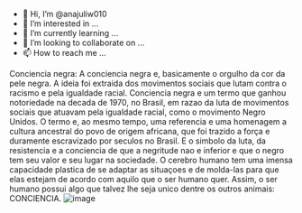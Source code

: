 - 👋 Hi, I’m @anajuliw010
- 👀 I’m interested in ...
- 🌱 I’m currently learning ...
- 💞️ I’m looking to collaborate on ...
- 📫 How to reach me ...

<!---
anajuliw010/anajuliw010 is a ✨ special ✨ repository because its `README.md` (this file) appears on your GitHub profile.
You can click the Preview link to take a look at your changes.
--->

Conciencia negra: A conciencia negra e, basicamente o orgulho da cor da pele negra. A ideia foi extraida dos movimentos sociais que lutam contra o racismo
e pela igualdade racial. Conciencia negra e um termo que ganhou notoriedade na decada de 1970, no Brasil, em razao da luta de movimentos sociais que atuavam
pela igualdade racial, como o movimento Negro Unidos. O termo e, ao mesmo tempo, uma referencia e uma homenagem a cultura ancestral do povo de origem africana,
que foi trazido a força e duramente escravizado por seculos no Brasil. E o simbolo da luta, da resistencia e a conciencia de que a negritude nao e inferior
e que o negro tem seu valor e seu lugar na sociedade. O cerebro humano tem uma imensa capacidade plastica de se adaptar as situaçoes e de molda-las para que
elas estejam de acordo com aquilo que o ser humano quer. Assim, o ser humano possui algo que talvez lhe seja unico dentre os outros animais: CONCIENCIA.
![image](https://user-images.githubusercontent.com/115299020/200050022-4da9a3c5-e2c1-44fc-b111-651c3028c9d0.png)
